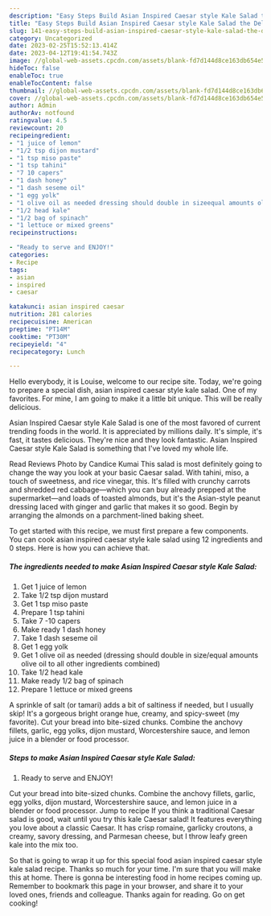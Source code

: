 ```yaml
---
description: "Easy Steps Build Asian Inspired Caesar style Kale Salad the Delicious}"
title: "Easy Steps Build Asian Inspired Caesar style Kale Salad the Delicious}"
slug: 141-easy-steps-build-asian-inspired-caesar-style-kale-salad-the-delicious
category: Uncategorized
date: 2023-02-25T15:52:13.414Z
date: 2023-04-12T19:41:54.743Z
image: //global-web-assets.cpcdn.com/assets/blank-fd7d144d8ce163db654e5a02c40b08a2775adb7897d16e4062681dc7e1b2800f.png
hideToc: false
enableToc: true
enableTocContent: false
thumbnail: //global-web-assets.cpcdn.com/assets/blank-fd7d144d8ce163db654e5a02c40b08a2775adb7897d16e4062681dc7e1b2800f.png
cover: //global-web-assets.cpcdn.com/assets/blank-fd7d144d8ce163db654e5a02c40b08a2775adb7897d16e4062681dc7e1b2800f.png
author: Admin
authorAv: notfound
ratingvalue: 4.5
reviewcount: 20
recipeingredient:
- "1 juice of lemon"
- "1/2 tsp dijon mustard"
- "1 tsp miso paste"
- "1 tsp tahini"
- "7 10 capers"
- "1 dash honey"
- "1 dash seseme oil"
- "1 egg yolk"
- "1 olive oil as needed dressing should double in sizeequal amounts olive oil to all other ingredients combined"
- "1/2 head kale"
- "1/2 bag of spinach"
- "1 lettuce or mixed greens"
recipeinstructions:

- "Ready to serve and ENJOY!"
categories:
- Recipe
tags:
- asian
- inspired
- caesar

katakunci: asian inspired caesar 
nutrition: 281 calories
recipecuisine: American
preptime: "PT14M"
cooktime: "PT30M"
recipeyield: "4"
recipecategory: Lunch

---
```



Hello everybody, it is Louise, welcome to our recipe site. Today, we're going to prepare a special dish, asian inspired caesar style kale salad. One of my favorites. For mine, I am going to make it a little bit unique. This will be really delicious.

Asian Inspired Caesar style Kale Salad is one of the most favored of current trending foods in the world. It is appreciated by millions daily. It's simple, it's fast, it tastes delicious. They're nice and they look fantastic. Asian Inspired Caesar style Kale Salad is something that I've loved my whole life.

Read Reviews Photo by Candice Kumai This salad is most definitely going to change the way you look at your basic Caesar salad. With tahini, miso, a touch of sweetness, and rice vinegar, this. It&#39;s filled with crunchy carrots and shredded red cabbage—which you can buy already prepped at the supermarket—and loads of toasted almonds, but it&#39;s the Asian-style peanut dressing laced with ginger and garlic that makes it so good. Begin by arranging the almonds on a parchment-lined baking sheet.


To get started with this recipe, we must first prepare a few components. You can cook asian inspired caesar style kale salad using 12 ingredients and 0 steps. Here is how you can achieve that.

<!--inarticleads1-->

##### The ingredients needed to make Asian Inspired Caesar style Kale Salad:

1. Get 1 juice of lemon
1. Take 1/2 tsp dijon mustard
1. Get 1 tsp miso paste
1. Prepare 1 tsp tahini
1. Take 7 -10 capers
1. Make ready 1 dash honey
1. Take 1 dash seseme oil
1. Get 1 egg yolk
1. Get 1 olive oil as needed (dressing should double in size/equal amounts olive oil to all other ingredients combined)
1. Take 1/2 head kale
1. Make ready 1/2 bag of spinach
1. Prepare 1 lettuce or mixed greens


A sprinkle of salt (or tamari) adds a bit of saltiness if needed, but I usually skip! It&#39;s a gorgeous bright orange hue, creamy, and spicy-sweet (my favorite). Cut your bread into bite-sized chunks. Combine the anchovy fillets, garlic, egg yolks, dijon mustard, Worcestershire sauce, and lemon juice in a blender or food processor. 

<!--inarticleads2-->

##### Steps to make Asian Inspired Caesar style Kale Salad:


1. Ready to serve and ENJOY!

Cut your bread into bite-sized chunks. Combine the anchovy fillets, garlic, egg yolks, dijon mustard, Worcestershire sauce, and lemon juice in a blender or food processor. Jump to recipe If you think a traditional Caesar salad is good, wait until you try this kale Caesar salad! It features everything you love about a classic Caesar. It has crisp romaine, garlicky croutons, a creamy, savory dressing, and Parmesan cheese, but I throw leafy green kale into the mix too. 

So that is going to wrap it up for this special food asian inspired caesar style kale salad recipe. Thanks so much for your time. I'm sure that you will make this at home. There is gonna be interesting food in home recipes coming up. Remember to bookmark this page in your browser, and share it to your loved ones, friends and colleague. Thanks again for reading. Go on get cooking!
